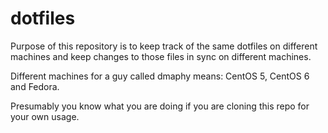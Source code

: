 dotfiles
========

Purpose of this repository is to keep track of the same dotfiles on different
machines and keep changes to those files in sync on different machines.

Different machines for a guy called dmaphy means: CentOS 5, CentOS 6 and Fedora.

Presumably you know what you are doing if you are cloning this repo for your own
usage.
